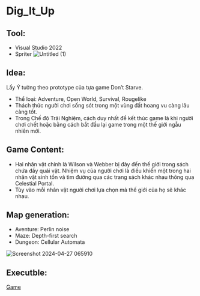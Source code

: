 # Dig_It_Up
## Tool:
- Visual Studio 2022
- Spriter
![Untitled (1)](https://github.com/da0ran9e/Dig-It-Up-2D-Topdown/assets/98570451/ffd89725-044c-40d2-8297-8c4c2db9931b)

## Idea:
Lấy Ý tưởng theo prototype của tựa game Don’t Starve.
- Thể loại: Adventure, Open World, Survival,  Rougelike
- Thách thức người chơi sống sót trong một vùng đất hoang vu càng lâu càng tốt.
- Trong Chế độ Trải Nghiệm, cách duy nhất để kết thúc game là khi người chơi chết hoặc bằng cách bắt đầu lại game trong một thế giới ngẫu nhiên mới.

## Game Content:
- Hai nhân vật chính là Wilson và Webber bị đày đến thế giới trong sách chứa đầy quái vật. Nhiệm vụ của người chơi là điều khiển một trong hai nhân vật sinh tồn và tìm đường qua các trang sách khác nhau thông qua Celestial Portal.
- Tùy vào mỗi nhân vật người chơi lựa chọn mà thế giới của họ sẽ khác nhau.

## Map generation:
- Aventure: Perlin noise
- Maze: Depth-first search
- Dungeon: Cellular Automata

![Screenshot 2024-04-27 065910](https://github.com/da0ran9e/Dig-It-Up-2D-Topdown/assets/98570451/9e53b5a8-16a6-402b-a9fc-24c73ab1cb44)
## Executble:
[Game](SDL2Project/x64/Release)
